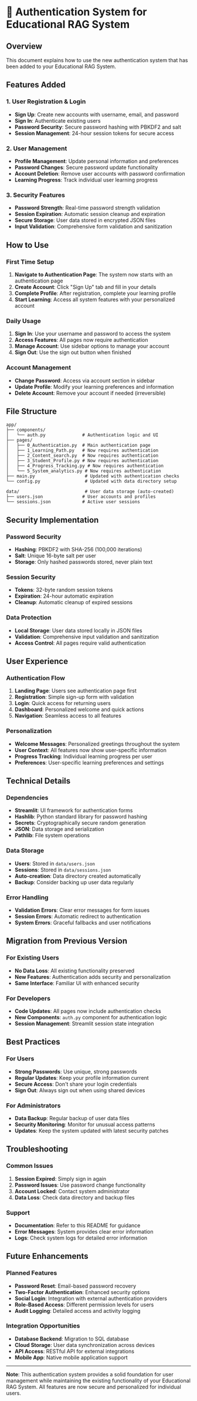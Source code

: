# 🔐 Authentication System for Educational RAG System

## Overview
This document explains how to use the new authentication system that has been added to your Educational RAG System.

## Features Added

### 1. User Registration & Login
- **Sign Up**: Create new accounts with username, email, and password
- **Sign In**: Authenticate existing users
- **Password Security**: Secure password hashing with PBKDF2 and salt
- **Session Management**: 24-hour session tokens for secure access

### 2. User Management
- **Profile Management**: Update personal information and preferences
- **Password Changes**: Secure password update functionality
- **Account Deletion**: Remove user accounts with password confirmation
- **Learning Progress**: Track individual user learning progress

### 3. Security Features
- **Password Strength**: Real-time password strength validation
- **Session Expiration**: Automatic session cleanup and expiration
- **Secure Storage**: User data stored in encrypted JSON files
- **Input Validation**: Comprehensive form validation and sanitization

## How to Use

### First Time Setup
1. **Navigate to Authentication Page**: The system now starts with an authentication page
2. **Create Account**: Click "Sign Up" tab and fill in your details
3. **Complete Profile**: After registration, complete your learning profile
4. **Start Learning**: Access all system features with your personalized account

### Daily Usage
1. **Sign In**: Use your username and password to access the system
2. **Access Features**: All pages now require authentication
3. **Manage Account**: Use sidebar options to manage your account
4. **Sign Out**: Use the sign out button when finished

### Account Management
- **Change Password**: Access via account section in sidebar
- **Update Profile**: Modify your learning preferences and information
- **Delete Account**: Remove your account if needed (irreversible)

## File Structure

```
app/
├── components/
│   └── auth.py              # Authentication logic and UI
├── pages/
│   ├── 0_Authentication.py  # Main authentication page
│   ├── 1_Learning_Path.py   # Now requires authentication
│   ├── 2_Content_search.py  # Now requires authentication
│   ├── 3_Student_Profile.py # Now requires authentication
│   ├── 4_Progress_Tracking.py # Now requires authentication
│   └── 5_System_analytics.py # Now requires authentication
├── main.py                   # Updated with authentication checks
└── config.py                 # Updated with data directory setup

data/                         # User data storage (auto-created)
├── users.json               # User accounts and profiles
└── sessions.json            # Active user sessions
```

## Security Implementation

### Password Security
- **Hashing**: PBKDF2 with SHA-256 (100,000 iterations)
- **Salt**: Unique 16-byte salt per user
- **Storage**: Only hashed passwords stored, never plain text

### Session Security
- **Tokens**: 32-byte random session tokens
- **Expiration**: 24-hour automatic expiration
- **Cleanup**: Automatic cleanup of expired sessions

### Data Protection
- **Local Storage**: User data stored locally in JSON files
- **Validation**: Comprehensive input validation and sanitization
- **Access Control**: All pages require valid authentication

## User Experience

### Authentication Flow
1. **Landing Page**: Users see authentication page first
2. **Registration**: Simple sign-up form with validation
3. **Login**: Quick access for returning users
4. **Dashboard**: Personalized welcome and quick actions
5. **Navigation**: Seamless access to all features

### Personalization
- **Welcome Messages**: Personalized greetings throughout the system
- **User Context**: All features now show user-specific information
- **Progress Tracking**: Individual learning progress per user
- **Preferences**: User-specific learning preferences and settings

## Technical Details

### Dependencies
- **Streamlit**: UI framework for authentication forms
- **Hashlib**: Python standard library for password hashing
- **Secrets**: Cryptographically secure random generation
- **JSON**: Data storage and serialization
- **Pathlib**: File system operations

### Data Storage
- **Users**: Stored in `data/users.json`
- **Sessions**: Stored in `data/sessions.json`
- **Auto-creation**: Data directory created automatically
- **Backup**: Consider backing up user data regularly

### Error Handling
- **Validation Errors**: Clear error messages for form issues
- **Session Errors**: Automatic redirect to authentication
- **System Errors**: Graceful fallbacks and user notifications

## Migration from Previous Version

### For Existing Users
- **No Data Loss**: All existing functionality preserved
- **New Features**: Authentication adds security and personalization
- **Same Interface**: Familiar UI with enhanced security

### For Developers
- **Code Updates**: All pages now include authentication checks
- **New Components**: `auth.py` component for authentication logic
- **Session Management**: Streamlit session state integration

## Best Practices

### For Users
- **Strong Passwords**: Use unique, strong passwords
- **Regular Updates**: Keep your profile information current
- **Secure Access**: Don't share your login credentials
- **Sign Out**: Always sign out when using shared devices

### For Administrators
- **Data Backup**: Regular backup of user data files
- **Security Monitoring**: Monitor for unusual access patterns
- **Updates**: Keep the system updated with latest security patches

## Troubleshooting

### Common Issues
1. **Session Expired**: Simply sign in again
2. **Password Issues**: Use password change functionality
3. **Account Locked**: Contact system administrator
4. **Data Loss**: Check data directory and backup files

### Support
- **Documentation**: Refer to this README for guidance
- **Error Messages**: System provides clear error information
- **Logs**: Check system logs for detailed error information

## Future Enhancements

### Planned Features
- **Password Reset**: Email-based password recovery
- **Two-Factor Authentication**: Enhanced security options
- **Social Login**: Integration with external authentication providers
- **Role-Based Access**: Different permission levels for users
- **Audit Logging**: Detailed access and activity logging

### Integration Opportunities
- **Database Backend**: Migration to SQL database
- **Cloud Storage**: User data synchronization across devices
- **API Access**: RESTful API for external integrations
- **Mobile App**: Native mobile application support

---

**Note**: This authentication system provides a solid foundation for user management while maintaining the existing functionality of your Educational RAG System. All features are now secure and personalized for individual users.
